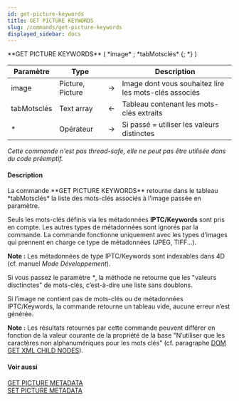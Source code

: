```yaml
---
id: get-picture-keywords
title: GET PICTURE KEYWORDS
slug: /commands/get-picture-keywords
displayed_sidebar: docs
---
```


<!--REF #_command_.GET PICTURE KEYWORDS.Syntax-->**GET PICTURE KEYWORDS** ( *image* ; *tabMotsclés* {; *} )<!-- END REF-->
<!--REF #_command_.GET PICTURE KEYWORDS.Params-->
| Paramètre | Type |  | Description |
| --- | --- | --- | --- |
| image | Picture, Picture | &#8594;  | Image dont vous souhaitez lire les mots-clés associés |
| tabMotsclés | Text array | &#8592; | Tableau contenant les mots-clés extraits |
| * | Opérateur | &#8594;  | Si passé = utiliser les valeurs distinctes |

<!-- END REF-->

*Cette commande n'est pas thread-safe, elle ne peut pas être utilisée dans du code préemptif.*


#### Description 

<!--REF #_command_.GET PICTURE KEYWORDS.Summary-->La commande **GET PICTURE KEYWORDS** retourne dans le tableau *tabMotsclés* la liste des mots-clés associés à l’image passée en paramètre.<!-- END REF--> 

Seuls les mots-clés définis via les métadonnées **IPTC/Keywords** sont pris en compte. Les autres types de métadonnées sont ignorés par la commande. La commande fonctionne uniquement avec les types d’images qui prennent en charge ce type de métadonnées (JPEG, TIFF...).

**Note :** Les métadonnées de type IPTC/Keywords sont indexables dans 4D (cf. manuel *Mode Développement*). 

Si vous passez le paramètre *\**, la méthode ne retourne que les "valeurs disctinctes" de mots-clés, c’est-à-dire une liste sans doublons. 

Si l’image ne contient pas de mots-clés ou de métadonnées IPTC/Keywords, la commande retourne un tableau vide, aucune erreur n’est générée. 

**Note :** Les résultats retournés par cette commande peuvent différer en fonction de la valeur courante de la propriété de la base "N’utiliser que les caractères non alphanumériques pour les mots clés" (cf. paragraphe [DOM GET XML CHILD NODES](dom-get-xml-child-nodes.md)). 

#### Voir aussi 

[GET PICTURE METADATA](get-picture-metadata.md)  
[SET PICTURE METADATA](set-picture-metadata.md)  